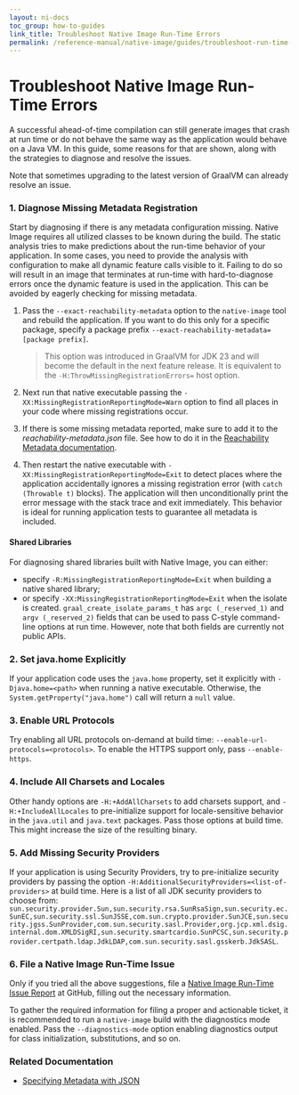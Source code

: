 ```yaml
---
layout: ni-docs
toc_group: how-to-guides
link_title: Troubleshoot Native Image Run-Time Errors
permalink: /reference-manual/native-image/guides/troubleshoot-run-time-errors/
---
```


# Troubleshoot Native Image Run-Time Errors

A successful ahead-of-time compilation can still generate images that crash at run time or do not behave the same way as the application would behave on a Java VM. 
In this guide, some reasons for that are shown, along with the strategies to diagnose and resolve the issues. 

Note that sometimes upgrading to the latest version of GraalVM can already resolve an issue.

### 1. Diagnose Missing Metadata Registration

Start by diagnosing if there is any metadata configuration missing.
Native Image requires all utilized classes to be known during the build.
The static analysis tries to make predictions about the run-time behavior of your application.
In some cases, you need to provide the analysis with configuration to make all dynamic feature calls visible to it.
Failing to do so will result in an image that terminates at run-time with hard-to-diagnose errors once the dynamic feature is used in the application.
This can be avoided by eagerly checking for missing metadata.

1. Pass the `--exact-reachability-metadata` option to the `native-image` tool and rebuild the application. If you want to do this only for a specific package, specify a package prefix `--exact-reachability-metadata=[package prefix]`.
    
    > This option was introduced in GraalVM for JDK 23 and will become the default in the next feature release. It is equivalent to the `-H:ThrowMissingRegistrationErrors=` host option.

2. Next run that native executable passing the `-XX:MissingRegistrationReportingMode=Warn` option to find all places in your code where missing registrations occur.

3. If there is some missing metadata reported, make sure to add it to the _reachability-metadata.json_ file. See how to do it in the [Reachability Metadata documentation](https://www.graalvm.org/latest/reference-manual/native-image/metadata/#specifying-metadata-with-json).

4. Then restart the native executable with `-XX:MissingRegistrationReportingMode=Exit` to detect places where the application accidentally ignores a missing registration error (with `catch (Throwable t)` blocks). The application will then unconditionally print the error message with the stack trace and exit immediately. This behavior is ideal for running application tests to guarantee all metadata is included.

#### Shared Libraries

For diagnosing shared libraries built with Native Image, you can either:
* specify `-R:MissingRegistrationReportingMode=Exit` when building a native shared library;
* or specify `-XX:MissingRegistrationReportingMode=Exit` when the isolate is created. `graal_create_isolate_params_t` has `argc (_reserved_1)` and `argv (_reserved_2)` fields that can be used to pass C-style command-line options at run time. However, note that both fields are currently not public APIs.

### 2. Set java.home Explicitly

If your application code uses the `java.home` property, set it explicitly with `-Djava.home=<path>` when running a native executable.
Otherwise, the `System.getProperty("java.home")` call will return a `null` value.

### 3. Enable URL Protocols

Try enabling all URL protocols on-demand at build time: `--enable-url-protocols=<protocols>`.
To enable the HTTPS support only, pass `--enable-https`. 

### 4. Include All Charsets and Locales

Other handy options are `-H:+AddAllCharsets` to add charsets support, and `-H:+IncludeAllLocales` to pre-initialize support for locale-sensitive behavior in the `java.util` and `java.text` packages. 
Pass those options at build time.
This might increase the size of the resulting binary.

### 5. Add Missing Security Providers

If your application is using Security Providers, try to pre-initialize security providers by passing the option `-H:AdditionalSecurityProviders=<list-of-providers>` at build time. 
Here is a list of all JDK security providers to choose from:
`sun.security.provider.Sun,sun.security.rsa.SunRsaSign,sun.security.ec.SunEC,sun.security.ssl.SunJSSE,com.sun.crypto.provider.SunJCE,sun.security.jgss.SunProvider,com.sun.security.sasl.Provider,org.jcp.xml.dsig.internal.dom.XMLDSigRI,sun.security.smartcardio.SunPCSC,sun.security.provider.certpath.ldap.JdkLDAP,com.sun.security.sasl.gsskerb.JdkSASL`.

### 6. File a Native Image Run-Time Issue

Only if you tried all the above suggestions, file a [Native Image Run-Time Issue Report](https://github.com/oracle/graal/issues/new?assignees=&labels=native-image%2Cbug%2Crun-time&projects=&template=1_1_native_image_run_time_bug_report.yml&title=%5BNative+Image%5D+) at GitHub, filling out the necessary information. 

To gather the required information for filing a proper and actionable ticket, it is recommended to run a `native-image` build with the diagnostics mode enabled. 
Pass the `--diagnostics-mode` option enabling diagnostics output for class initialization, substitutions, and so on.

### Related Documentation

* [Specifying Metadata with JSON](../ReachabilityMetadata.md#specifying-metadata-with-json)
